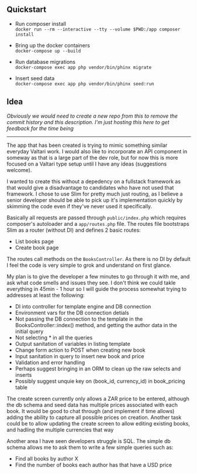 ## Quickstart

- Run composer install \
`docker run --rm --interactive --tty --volume $PWD:/app composer install`
  
- Bring up the docker containers \
`docker-compose up --build`

- Run database migrations \
`docker-compose exec app php vendor/bin/phinx migrate`

- Insert seed data \
`docker-compose exec app php vendor/bin/phinx seed:run`

## Idea

_Obviously we would need to create a new repo from this to remove the commit history and this description. I'm just hosting this here to get feedback for the time being_

---

The app that has been created is trying to mimic something similar everyday Valtari work. I would also like to incorporate an API component in someway as that is a large part of the dev role, but for now this is more focused on a Valtari type setup until I have any ideas (suggestions welcome).

I wanted to create this without a depedency on a fullstack framework as that would give a disadvantage to candidates who have not used that framework. I chose to use Slim for pretty much just routing, as I believe a senior developer should be able to pick up it's implementation quickly by skimming the code even if they've never used it specifically.

Basically all requests are passed through `public/index.php` which requires composer's autoloader and a `app/routes.php` file. The routes file bootstraps Slim as a router (without DI) and defines 2 basic routes:
- List books page
- Create book page

The routes call methods on the `BooksController`. As there is no DI by default I feel the code is very simple to grok and understand on first glance.

My plan is to give the developer a few minutes to go through it with me, and ask what code smells and issues they see. I don't think we could takle everything in 45min - 1 hour so I will guide the process somewhat trying to addresses at least the following:

- DI into controller for template engine and DB connection
- Environment vars for the DB connection detials
- Not passing the DB connection to the template in the BooksController::index() method, and getting the author data in the initial query
- Not selecting * in all the queries
- Output sanitation of variables in listing template
- Change form action to POST when creating new book
- Input sanitation in query to insert new book and price
- Validation and error handling
- Perhaps suggest bringing in an ORM to clean up the raw selects and inserts
- Possibly suggest unquie key on (book_id, currency_id) in book_pricing table

The create screen currently only allows a ZAR price to be entered, although the db schema and seed data has multiple prices associated with each book. It would be good to chat through (and implement if time allows) adding the ability to capture all possible prices on creation.
Another task could be to allow updating the create screen to allow editing existing books, and hadling the multiple currencies that way

Another area I have seen developers struggle is SQL. The simple db schema allows me to ask them to write a few simple queries such as:
- Find all books by author X
- Find the number of books each author has that have a USD price
